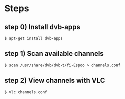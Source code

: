 # Steps #
## step 0) Install dvb-apps ##
```
$ apt-get install dvb-apps
```
## step 1) Scan available channels ##
```
$ scan /usr/share/dvb/dvb-t/fi-Espoo > channels.conf
```
## step 2) View channels with VLC ##
```
$ vlc channels.conf
```